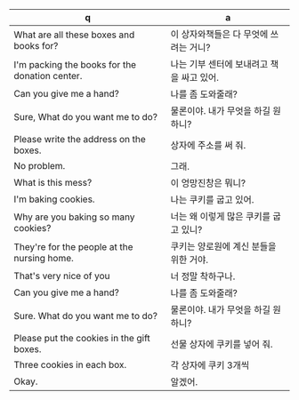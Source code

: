q | a
---|---
What are all these boxes and books for?	| 이 상자와책들은 다 무엇에 쓰려는 거니?
I'm packing the books for the donation center.	| 나는 기부 센터에 보내려고 책을 싸고 있어.
Can you give me a hand?	| 나를 좀 도와줄래?
Sure, What do you want me to do?	| 물론이야. 내가 무엇을 하길 원하니?
Please write the address on the boxes.	| 상자에 주소를 써 줘.
No problem.	| 그래.
What is this mess?	| 이 엉망진창은 뭐니?
I'm baking cookies.	| 나는 쿠키를 굽고 있어.
Why are you baking so many cookies?	| 너는 왜 이렇게 많은 쿠키를 굽고 있니?
They're for the people at the nursing home.	| 쿠키는 양로원에 계신 분들을 위한 거야.
That's very nice of you	| 너 정말 착하구나.
Can you give me a hand?	| 나를 좀 도와줄래?
Sure. What do you want me to do?	| 물론이야. 내가 무엇을 하길 원하니?
Please put the cookies in the gift boxes.	| 선물 상자에 쿠키를 넣어 줘.
Three cookies in each box.	| 각 상자에 쿠키 3개씩
Okay.	| 알겠어.